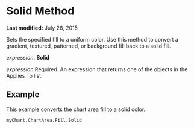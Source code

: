 
# Solid Method

 **Last modified:** July 28, 2015

Sets the specified fill to a uniform color. Use this method to convert a gradient, textured, patterned, or background fill back to a solid fill.

 _expression_. **Solid**

 _expression_ Required. An expression that returns one of the objects in the Applies To list.

## Example

This example converts the chart area fill to a solid color.


```
myChart.ChartArea.Fill.Solid
```

